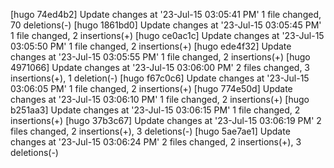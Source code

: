[hugo 74ed4b2] Update changes at '23-Jul-15 03:05:41 PM'
 1 file changed, 70 deletions(-)
[hugo 1861bd0] Update changes at '23-Jul-15 03:05:45 PM'
 1 file changed, 2 insertions(+)
[hugo ce0ac1c] Update changes at '23-Jul-15 03:05:50 PM'
 1 file changed, 2 insertions(+)
[hugo ede4f32] Update changes at '23-Jul-15 03:05:55 PM'
 1 file changed, 2 insertions(+)
[hugo 4971066] Update changes at '23-Jul-15 03:06:00 PM'
 2 files changed, 3 insertions(+), 1 deletion(-)
[hugo f67c0c6] Update changes at '23-Jul-15 03:06:05 PM'
 1 file changed, 2 insertions(+)
[hugo 774e50d] Update changes at '23-Jul-15 03:06:10 PM'
 1 file changed, 2 insertions(+)
[hugo b251aa3] Update changes at '23-Jul-15 03:06:15 PM'
 1 file changed, 2 insertions(+)
[hugo 37b3c67] Update changes at '23-Jul-15 03:06:19 PM'
 2 files changed, 2 insertions(+), 3 deletions(-)
[hugo 5ae7ae1] Update changes at '23-Jul-15 03:06:24 PM'
 2 files changed, 2 insertions(+), 3 deletions(-)
